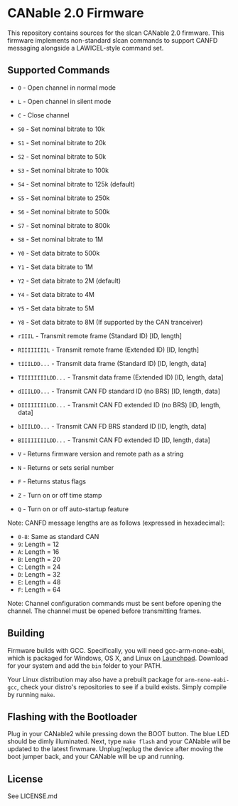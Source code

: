 # CANable 2.0 Firmware

This repository contains sources for the slcan CANable 2.0 firmware. This firmware implements non-standard slcan commands to support CANFD messaging alongside a LAWICEL-style command set.

## Supported Commands

- `O` - Open channel in normal mode
- `L` - Open channel in silent mode
- `C` - Close channel
- `S0` - Set nominal bitrate to 10k
- `S1` - Set nominal bitrate to 20k
- `S2` - Set nominal bitrate to 50k
- `S3` - Set nominal bitrate to 100k
- `S4` - Set nominal bitrate to 125k (default)
- `S5` - Set nominal bitrate to 250k
- `S6` - Set nominal bitrate to 500k
- `S7` - Set nominal bitrate to 800k
- `S8` - Set nominal bitrate to 1M
- `Y0` - Set data bitrate to 500k
- `Y1` - Set data bitrate to 1M
- `Y2` - Set data bitrate to 2M (default)
- `Y4` - Set data bitrate to 4M
- `Y5` - Set data bitrate to 5M
- `Y8` - Set data bitrate to 8M (If supported by the CAN tranceiver)
- `rIIIL` - Transmit remote frame (Standard ID) [ID, length]
- `RIIIIIIIIL` - Transmit remote frame (Extended ID) [ID, length]
- `tIIILDD...` - Transmit data frame (Standard ID) [ID, length, data]
- `TIIIIIIIILDD...` - Transmit data frame (Extended ID) [ID, length, data]
- `dIIILDD...` - Transmit CAN FD standard ID (no BRS) [ID, length, data]
- `DIIIIIIIILDD...` - Transmit CAN FD extended ID (no BRS) [ID, length, data]
- `bIIILDD...` - Transmit CAN FD BRS standard ID [ID, length, data]
- `BIIIIIIIILDD...` - Transmit CAN FD extended ID [ID, length, data]

- `V` - Returns firmware version and remote path as a string
- `N` - Returns or sets serial number 
- `F` - Returns status flags
- `Z` - Turn on or off time stamp
- `Q` - Turn on or off auto-startup feature

Note: CANFD message lengths are as follows (expressed in hexadecimal):

- `0-8`: Same as standard CAN
- `9`: Length = 12
- `A`: Length = 16
- `B`: Length = 20
- `C`: Length = 24
- `D`: Length = 32
- `E`: Length = 48
- `F`: Length = 64

Note: Channel configuration commands must be sent before opening the channel. The channel must be opened before transmitting frames.

## Building

Firmware builds with GCC. Specifically, you will need gcc-arm-none-eabi, which
is packaged for Windows, OS X, and Linux on
[Launchpad](https://launchpad.net/gcc-arm-embedded/+download). Download for your
system and add the `bin` folder to your PATH.

Your Linux distribution may also have a prebuilt package for `arm-none-eabi-gcc`, check your distro's repositories to see if a build exists. Simply compile by running `make`.

## Flashing with the Bootloader

Plug in your CANable2 while pressing down the BOOT button. The blue LED should be dimly illuminated. Next, type `make flash` and your CANable will be updated to the latest firwmare. Unplug/replug the device after moving the boot jumper back, and your CANable will be up and running.

## License

See LICENSE.md
